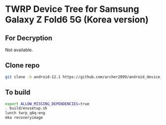 # TWRP Device Tree for Samsung Galaxy Z Fold6 5G (Korea version)

## For Decryption
Not available.

## Clone repo
```bash 
git clone -b android-12.1 https://github.com/archer2099/android_device_samsung_b6qksx device/samsung/q6q
```

## To build 
```bash
export ALLOW_MISSING_DEPENDENCIES=true
. build/envsetup.sh
lunch twrp_q6q-eng
mka recoveryimage
```
